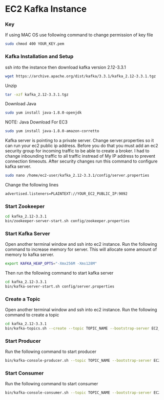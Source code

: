 # EC2 Kafka Instance

### Key
If using MAC OS use following command to change permission of key file
```bash
sudo chmod 400 YOUR_KEY.pem
```

### Kafka Installation and Setup
ssh into the instance then download kafka version 2.12-3.3.1
```bash
wget https://archive.apache.org/dist/kafka/3.3.1/kafka_2.12-3.3.1.tgz
```
Unzip
```bash
tar -xzf kafka_2.12-3.3.1.tgz
```
Download Java
```bash
sudo yum install java-1.8.0-openjdk
```
NOTE: Java Download For EC3
```bash
sudo yum install java-1.8.0-amazon-corretto
```
Kafka server is pointing to a private server. Change server.properties so it can run your ec2 public ip address. Before you do that you must add an ec2 security group for incoming traffic to be able to create a broker. I had to change inbounding traffic to all traffic instread of My IP address to prevent connection timeouts. After security changes run this command to configure kafka server. 
```bash
sudo nano /home/ec2-user/kafka_2.12-3.3.1/config/server.properties
```
Change the following lines
```bash
advertised.listeners=PLAINTEXT://YOUR_EC2_PUBLIC_IP:9092
```
### Start Zookeeper
```bash
cd kafka_2.12-3.3.1
bin/zookeeper-server-start.sh config/zookeeper.properties
```

### Start Kafka Server
Open another terminal window and ssh into ec2 instance. Run the following command to increase memory for server. This will allocate some amount of memory to kafka server.
```bash
export KAFKA_HEAP_OPTS="-Xmx256M -Xms128M"
```
Then run the following command to start kafka server

```bash
cd kafka_2.12-3.3.1
bin/kafka-server-start.sh config/server.properties
```
### Create a Topic
Open another terminal window and ssh into ec2 instance. Run the following command to create a topic
```bash
cd kafka_2.12-3.3.1
bin/kafka-topics.sh --create --topic TOPIC_NAME --bootstrap-server EC2_PUBLIC_IP:9092 --replication-factor 1 --partitions 1
```

### Start Producer
Run the following command to start producer
```bash
bin/kafka-console-producer.sh --topic TOPIC_NAME --bootstrap-server EC2_PUBLIC_IP:9092
```

### Start Consumer
Run the following command to start consumer
```bash
bin/kafka-console-consumer.sh --topic TOPIC_NAME --bootstrap-server EC2_PUBLIC_IP:9092
```






